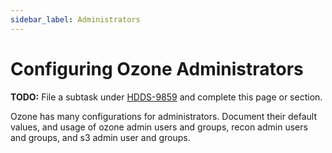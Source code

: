 ```yaml
---
sidebar_label: Administrators
---
```


# Configuring Ozone Administrators

**TODO:** File a subtask under [HDDS-9859](https://issues.apache.org/jira/browse/HDDS-9859) and complete this page or section.

Ozone has many configurations for administrators. Document their default values, and usage of ozone admin users and groups, recon admin users and groups, and s3 admin user and groups.

